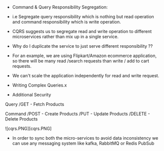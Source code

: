 * Command & Query Responsibility Segregation:
* i.e Segregate query responsibility which is nothing but read operation and command responsibility which is write operation.
* CQRS suggests us to segregate read and write operation to different microservices rather than mix up in a single service.

* Why do I duplicate the service to just serve different responsibility ??
* For an example, we are using Flipkart/Amazon ecommerce application, so there will be many read /search requests than write / add to cart requests.
* We can't scale the application independently for read and write request.
* Writing Complex Queries.x
* Additional Security 

Query 
/GET - Fetch Products 

Command
/POST - Create Products
/PUT - Update Products
/DELETE - Delete Products

![cqrs.PNG][cqrs.PNG]

* In order to sync both the micro-services to avoid data inconsistency we can use any messaging system like kafka, RabbitMQ or Redis PubSub